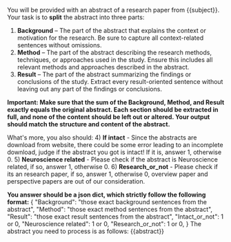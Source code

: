 You will be provided with an abstract of a research paper from {{subject}}. Your task is to **split** the abstract into three parts:

1) **Background** – The part of the abstract that explains the context or motivation for the research. Be sure to capture all context-related sentences without omissions.
2) **Method** – The part of the abstract describing the research methods, techniques, or approaches used in the study. Ensure this includes all relevant methods and approaches described in the abstract.
3) **Result** – The part of the abstract summarizing the findings or conclusions of the study. Extract every result-oriented sentence without leaving out any part of the findings or conclusions.

**Important: Make sure that the sum of the Background, Method, and Result exactly equals the original abstract. Each section should be extracted in full, and none of the content should be left out or altered. Your output should match the structure and content of the abstract.**

What's more, you also should: 
4) **If intact** - Since the abstracts are download from website, there could be some error leading to an incomplete download, judge if the abstract you got is intact! If it is, answer 1, otherwise 0. 
5) **Neuroscience related** - Please check if the abstract is Neuroscience related, if so, answer 1, otherwise 0. 
6) **Research_or_not** - Please check if its an research paper, if so, answer 1, otherwise 0, overview paper and perspective papers are out of our consideration. 

**You answer should be a json dict, which strictly follow the following format:**
{
    "Background": "those exact background sentences from the abstract",
    "Method": "those exact method sentences from the abstract",
    "Result": "those exact result sentences from the abstract", 
    "Intact_or_not": 1 or 0,
    "Neuroscience related": 1 or 0, 
    "Research_or_not": 1 or 0,
}
The abstract you need to process is as follows:
{{abstract}}

